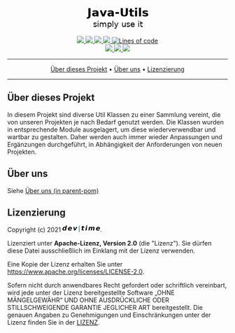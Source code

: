 <p align="center">
  <img src="https://raw.githubusercontent.com/dev-time-tpw/java-utils/main/images/Java-Utils.png" />
</p>

<p align="center">
<a class="none" href="https://github.com/dev-time-tpw/java-utils/actions/workflows/build-job.yml" title="Build Job">
  <img src="https://img.shields.io/github/workflow/status/dev-time-tpw/java-utils/Run%20snapshot%20build-job?logo&#61;GitHub&#38;style&#61;plastic" />
</a>
<a class="none" href="https://github.com/dev-time-tpw/java-utils/actions/workflows/quality-job.yml" title="Quality Job">
  <img src="https://img.shields.io/github/workflow/status/dev-time-tpw/java-utils/Run%20quality%20build-job?label&#61;nightly-build&#38;logo&#61;GitHub&#38;style&#61;plastic" />
</a>
<a class="none" href="https://github.com/dev-time-tpw/java-utils/blob/main/LICENSE" title="License">
  <img src="https://img.shields.io/github/license/dev-time-tpw/java-utils?logo&#61;GitHub&#38;style&#61;plastic" />
</a>
<a class="none" href="https://github.com/dev-time-tpw/java-utils" title="Last Commit">
  <img src="https://img.shields.io/github/last-commit/dev-time-tpw/java-utils?logo&#61;GitHub&#38;style&#61;plastic" />
</a>
<a class="none" href="https://github.com/dev-time-tpw/java-utils" title="Lines of code">
  <img alt="Lines of code" src="https://img.shields.io/tokei/lines/github/dev-time-tpw/java-utils?logo&#61;GitHub&#38;style&#61;plastic" />
</a>
<br />
<a class="none" href="https://sonarcloud.io/dashboard?id=devtime_java-utils" title="Quality Gate">
  <img src="https://img.shields.io/sonar/quality_gate/devtime_java-utils?logo&#61;SonarCloud&#38;server&#61;https%3A%2F%2Fsonarcloud.io&#38;style&#61;plastic" />
</a>
<a class="none" href="https://sonarcloud.io/dashboard?id=devtime_java-utils" title="Successful tests">
  <img src="https://img.shields.io/sonar/test_success_density/devtime_java-utils?logo&#61;SonarCloud&#38;server&#61;https%3A%2F%2Fsonarcloud.io&#38;style&#61;plastic" />
</a>
<a class="none" href="https://sonarcloud.io/dashboard?id=devtime_java-utils" title="Coverage">
  <img src="https://img.shields.io/sonar/coverage/devtime_java-utils?logo&#61;SonarCloud&#38;server&#61;https%3A%2F%2Fsonarcloud.io&#38;style&#61;plastic" />
</a>
</p>

<hr />
<p align="center">
    <a class="none" href="#über-dieses-projekt">Über dieses Projekt</a> •
    <a class="none" href="#über-uns">Über uns</a> •
    <a class="none" href="#lizenzierung">Lizenzierung</a>
</p>
<hr />

## Über dieses Projekt

In diesem Projekt sind diverse Util Klassen zu einer Sammlung vereint, die von unseren Projekten je nach Bedarf genutzt werden. Die Klassen wurden in entsprechende Module ausgelagert, um diese wiederverwendbar und wartbar zu gestalten. Daher werden auch immer wieder Anpassungen und Ergänzungen durchgeführt, in Abhängigkeit der Anforderungen von neuen Projekten.

## Über uns

Siehe <a class="none" href="https://github.com/dev-time-tpw/parent-pom#über-uns">Über uns (in parent-pom)</a>

## Lizenzierung

Copyright (c) 2021 <img src="https://raw.githubusercontent.com/dev-time-tpw/parent-pom/main/images/dev-time-86x15.png" />.

Lizenziert unter **Apache-Lizenz, Version 2.0** (die "Lizenz"). Sie dürfen diese Datei ausschließlich im Einklang mit 
der Lizenz verwenden.

Eine Kopie der Lizenz erhalten Sie unter https://www.apache.org/licenses/LICENSE-2.0.

Sofern nicht durch anwendbares Recht gefordert oder schriftlich vereinbart, wird jede unter der Lizenz bereitgestellte 
Software „OHNE MÄNGELGEWÄHR“ UND OHNE AUSDRÜCKLICHE ODER STILLSCHWEIGENDE GARANTIE JEGLICHER ART bereitgestellt. 
Die genauen Angaben zu Genehmigungen und Einschränkungen unter der Lizenz finden Sie in der [LIZENZ](LICENSE).